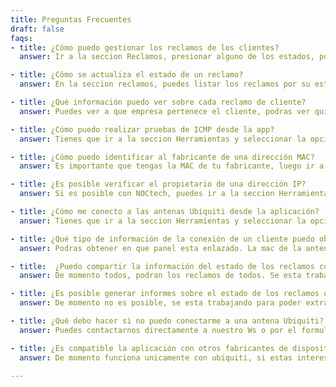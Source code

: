 ```yaml
---
title: Preguntas Frecuentes
draft: false
faqs:
- title: ¿Cómo puedo gestionar los reclamos de los clientes?
  answer: Ir a la seccion Reclamos, presionar alguno de los estados, por ejemplo "todos", y luego presionar Nuevo, en este modal colocaras todos los datos del cliente que realizo reclamo, y luego podras listar todos los reclamos creados.

- title: ¿Cómo se actualiza el estado de un reclamo?
  answer: En la seccion reclamos, puedes listar los reclamos por su estado, por ejemplo "todos" puedes seleccionar este estado y ver la lista de todos los reclamos creados, una vez en esta lista podras presionar el boton Editar con el icono de lapiz, y en este podras editar tanto el estado del ticket, como los avances del mismo en la descripcion.

- title: ¿Qué información puedo ver sobre cada reclamo de cliente?
  answer: Puedes ver a que empresa pertenece el cliente, podras ver quien es la Ultima Milla, el estado del mismo, y tambien los avances del reclamo o descripcion del mismo.

- title: ¿Cómo puedo realizar pruebas de ICMP desde la app?
  answer: Tienes que ir a la seccion Herramientas y seleccionar la opcion del menu Ping. En esta podras colocar la ip a la que quieres realizar las pruebas de ICMP, y tambien el intervalo de tiempo en el que quieres realizarlo. Podras empezar y detener el ping cuando lo desees.

- title: ¿Cómo puedo identificar al fabricante de una dirección MAC?
  answer: Es importante que tengas la MAC de tu fabricante, luego ir a la seccion Herramientas y seleccionar la opcion del menu MAC vendors, en ella puedes colocar la MAC, sin importar si esta en minuscula, o si tiene puntos o no, igual podras saber quien es el fabricante de la misma.

- title: ¿Es posible verificar el propietario de una dirección IP?
  answer: Si es posible con NOCtech, puedes ir a la seccion Herramientas y luego seleccionar la opcion del menu Whois. En ella podras colocar la IP, y podras tener toda la informacion relevante del propietario de la misma.

- title: ¿Cómo me conecto a las antenas Ubiquiti desde la aplicación?
  answer: Tienes que ir a la seccion Herramientas y seleccionar la opcion del menu Ubiquiti. En esta podras colocar la IP de la antena ubiquiti, y presionar conectar y de esta manera ver la informacion relevante de la misma. En este momento se puede conectar a las antenas ubiquiti que permitan conectarse al puerto seguro 443. Si se ha cambiado este puerto, no se podra acceder a ella. 

- title: ¿Qué tipo de información de la conexión de un cliente puedo obtener desde la antena?
  answer: Podras obtener en que panel esta enlazado. La mac de la antena, el uptime, la señal, la frecuencia, la distancia entre el panel y el cliente, el link con el cliente, la mac del router del cliente, y la ip del router del cliente.

- title:  ¿Puedo compartir la información del estado de los reclamos con otros miembros del equipo?
  answer: De momento todos, podran los reclamos de todos. Se esta trabajando para separar los reclamos por empresa, de esta manera todos los que trabajan en la misma empresa podran ver los reclamos correspondientes

- title: ¿Es posible generar informes sobre el estado de los reclamos o pruebas de ICMP realizadas?
  answer: De momento no es posible, se esta trabajando para poder extraer en archivo Excel los informes de cada cliente por mes. 

- title: ¿Qué debo hacer si no puedo conectarme a una antena Ubiquiti?
  answer: Puedes contactarnos directamente a nuestro Ws o por el formulario de contacto inmediatamente estaremos viendo el reclamo y trabajando sobre el.

- title: ¿Es compatible la aplicación con otros fabricantes de dispositivos además de Ubiquiti?
  answer: De momento funciona unicamente con ubiquiti, si estas interesado en que trabajemos con otra marca de enlaces de radio, puedes dejarnoslo saber mediante el formulario de contacto y seguro que empezaremos a trabajar en ello.

---
```

